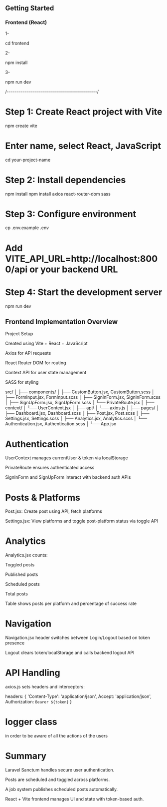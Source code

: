 ## Getting Started

### Frontend (React)

1-

cd frontend

2-

npm install

3-

npm run dev

/---------------------------------------------/

# Step 1: Create React project with Vite

npm create vite

# Enter name, select React, JavaScript

cd your-project-name

# Step 2: Install dependencies

npm install
npm install axios react-router-dom sass

# Step 3: Configure environment

cp .env.example .env

# Add VITE_API_URL=http://localhost:8000/api or your backend URL

# Step 4: Start the development server

npm run dev

## Frontend Implementation Overview

Project Setup

Created using Vite + React + JavaScript

Axios for API requests

React Router DOM for routing

Context API for user state management

SASS for styling

src/
│
├── components/
│ ├── CustomButton.jsx, CustomButton.scss
│ ├── FormInput.jsx, FormInput.scss
│ ├── SignInForm.jsx, SignInForm.scss
│ ├── SignUpForm.jsx, SignUpForm.scss
│ └── PrivateRoute.jsx
│
├── context/
│ └── UserContext.jsx
│
├── api/
│ └── axios.js
│
├── pages/
│ ├── Dashboard.jsx, Dashboard.scss
│ ├── Post.jsx, Post.scss
│ ├── Settings.jsx, Settings.scss
│ ├── Analytics.jsx, Analytics.scss
│ └── Authentication.jsx, Authentication.scss
│
└── App.jsx

# Authentication

UserContext manages currentUser & token via localStorage

PrivateRoute ensures authenticated access

SignInForm and SignUpForm interact with backend auth APIs

# Posts & Platforms

Post.jsx: Create post using API, fetch platforms

Settings.jsx: View platforms and toggle post-platform status via toggle API

# Analytics

Analytics.jsx counts:

Toggled posts

Published posts

Scheduled posts

Total posts

Table shows posts per platform and percentage of success rate

# Navigation

Navigation.jsx header switches between Login/Logout based on token presence

Logout clears token/localStorage and calls backend logout API

# API Handling

axios.js sets headers and interceptors:

headers: {
'Content-Type': 'application/json',
Accept: 'application/json',
Authorization: `Bearer ${token}`
}

# logger class

in order to be aware of all the actions of the users

# Summary

Laravel Sanctum handles secure user authentication.

Posts are scheduled and toggled across platforms.

A job system publishes scheduled posts automatically.

React + Vite frontend manages UI and state with token-based auth.
